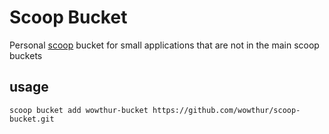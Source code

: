# Scoop Bucket
Personal [scoop](https://scoop.sh) bucket for small applications that are not in the main scoop buckets

## usage
```Shell
scoop bucket add wowthur-bucket https://github.com/wowthur/scoop-bucket.git
```